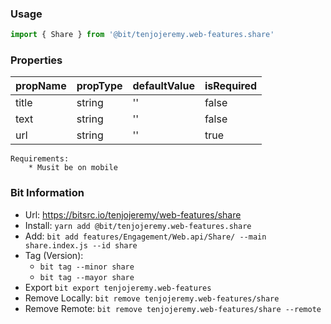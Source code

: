### Usage

```js
import { Share } from '@bit/tenjojeremy.web-features.share'
```

### Properties

| **propName** | **propType** | **defaultValue** | **isRequired** |
| ------------ | ------------ | ---------------- | -------------- |
| title        | string       | ''               | false          |
| text         | string       | ''               | false          |
| url          | string       | ''               | true           |

```
Requirements:
    * Musit be on mobile
```

### Bit Information

- Url: https://bitsrc.io/tenjojeremy/web-features/share
- Install: `yarn add @bit/tenjojeremy.web-features.share`
- Add: `bit add features/Engagement/Web.api/Share/ --main share.index.js --id share`
- Tag (Version):
  - `bit tag --minor share`
  - `bit tag --mayor share`
- Export `bit export tenjojeremy.web-features`
- Remove Locally: `bit remove tenjojeremy.web-features/share`
- Remove Remote: `bit remove tenjojeremy.web-features/share --remote`
